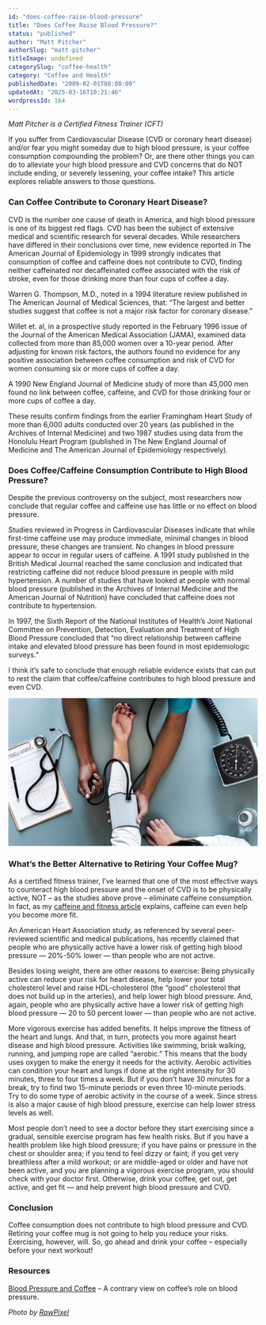 ```yaml
---
id: "does-coffee-raise-blood-pressure"
title: "Does Coffee Raise Blood Pressure?"
status: "published"
author: "Matt Pitcher"
authorSlug: "matt-pitcher"
titleImage: undefined
categorySlug: "coffee-health"
category: "Coffee and Health"
publishedDate: "2009-02-01T08:00:00"
updatedAt: "2025-03-16T10:21:46"
wordpressId: 164
---
```


*Matt Pitcher is a Certified Fitness Trainer (CFT)*

If you suffer from Cardiovascular Disease (CVD or coronary heart disease) and/or fear you might someday due to high blood pressure, is your coffee consumption compounding the problem? Or, are there other things you can do to alleviate your high blood pressure and CVD concerns that do NOT include ending, or severely lessening, your coffee intake? This article explores reliable answers to those questions.

### Can Coffee Contribute to Coronary Heart Disease?

CVD is the number one cause of death in America, and high blood pressure is one of its biggest red flags. CVD has been the subject of extensive medical and scientific research for several decades. While researchers have differed in their conclusions over time, new evidence reported in The American Journal of Epidemiology in 1999 strongly indicates that consumption of coffee and caffeine does not contribute to CVD, finding neither caffeinated nor decaffeinated coffee associated with the risk of stroke, even for those drinking more than four cups of coffee a day.

Warren G. Thompson, M.D., noted in a 1994 literature review published in The American Journal of Medical Sciences, that: “The largest and better studies suggest that coffee is not a major risk factor for coronary disease.”

Willet et. al, in a prospective study reported in the February 1996 issue of the Journal of the American Medical Association (JAMA), examined data collected from more than 85,000 women over a 10-year period. After adjusting for known risk factors, the authors found no evidence for any positive association between coffee consumption and risk of CVD for women consuming six or more cups of coffee a day.

A 1990 New England Journal of Medicine study of more than 45,000 men found no link between coffee, caffeine, and CVD for those drinking four or more cups of coffee a day.

These results confirm findings from the earlier Framingham Heart Study of more than 6,000 adults conducted over 20 years (as published in the Archives of Internal Medicine) and two 1987 studies using data from the Honolulu Heart Program (published in The New England Journal of Medicine and The American Journal of Epidemiology respectively).

### Does Coffee/Caffeine Consumption Contribute to High Blood Pressure?

Despite the previous controversy on the subject, most researchers now conclude that regular coffee and caffeine use has little or no effect on blood pressure.

Studies reviewed in Progress in Cardiovascular Diseases indicate that while first-time caffeine use may produce immediate, minimal changes in blood pressure, these changes are transient. No changes in blood pressure appear to occur in regular users of caffeine. A 1991 study published in the British Medical Journal reached the same conclusion and indicated that restricting caffeine did not reduce blood pressure in people with mild hypertension. A number of studies that have looked at people with normal blood pressure (published in the Archives of Internal Medicine and the American Journal of Nutrition) have concluded that caffeine does not contribute to hypertension.

In 1997, the Sixth Report of the National Institutes of Health’s Joint National Committee on Prevention, Detection, Evaluation and Treatment of High Blood Pressure concluded that “no direct relationship between caffeine intake and elevated blood pressure has been found in most epidemiologic surveys.”

I think it’s safe to conclude that enough reliable evidence exists that can put to rest the claim that coffee/caffeine contributes to high blood pressure and even CVD.

![blood pressure](blood-pressure.jpg)

### What’s the Better Alternative to Retiring Your Coffee Mug?

As a certified fitness trainer, I’ve learned that one of the most effective ways to counteract high blood pressure and the onset of CVD is to be physically active, NOT – as the studies above prove – eliminate caffeine consumption. In fact, as my [caffeine and fitness article](/coffee-and-fitness-friends-or-foes/) explains, caffeine can even help you become more fit.

An American Heart Association study, as referenced by several peer-reviewed scientific and medical publications, has recently claimed that people who are physically active have a lower risk of getting high blood pressure — 20%-50% lower — than people who are not active.

Besides losing weight, there are other reasons to exercise: Being physically active can reduce your risk for heart disease, help lower your total cholesterol level and raise HDL-cholesterol (the “good” cholesterol that does not build up in the arteries), and help lower high blood pressure. And, again, people who are physically active have a lower risk of getting high blood pressure — 20 to 50 percent lower — than people who are not active.

More vigorous exercise has added benefits. It helps improve the fitness of the heart and lungs. And that, in turn, protects you more against heart disease and high blood pressure. Activities like swimming, brisk walking, running, and jumping rope are called “aerobic.” This means that the body uses oxygen to make the energy it needs for the activity. Aerobic activities can condition your heart and lungs if done at the right intensity for 30 minutes, three to four times a week. But if you don’t have 30 minutes for a break, try to find two 15-minute periods or even three 10-minute periods. Try to do some type of aerobic activity in the course of a week. Since stress is also a major cause of high blood pressure, exercise can help lower stress levels as well.

Most people don’t need to see a doctor before they start exercising since a gradual, sensible exercise program has few health risks. But if you have a health problem like high blood pressure; if you have pains or pressure in the chest or shoulder area; if you tend to feel dizzy or faint; if you get very breathless after a mild workout; or are middle-aged or older and have not been active, and you are planning a vigorous exercise program, you should check with your doctor first. Otherwise, drink your coffee, get out, get active, and get fit — and help prevent high blood pressure and CVD.

### Conclusion

Coffee consumption does not contribute to high blood pressure and CVD. Retiring your coffee mug is not going to help you reduce your risks. Exercising, however, will. So, go ahead and drink your coffee – especially before your next workout!

### Resources

[Blood Pressure and Coffee](/blood-pressure-and-coffee/) – A contrary view on coffee’s role on blood pressure.

*Photo by [RawPixel](https://unsplash.com/@rawpixel)*

